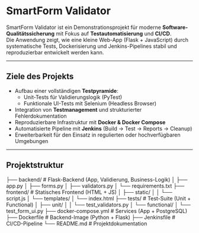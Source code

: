 # SmartForm Validator

SmartForm Validator ist ein Demonstrationsprojekt für moderne **Software-Qualitätssicherung** mit Fokus auf **Testautomatisierung** und **CI/CD**.  
Die Anwendung zeigt, wie eine kleine Web-App (Flask + JavaScript) durch systematische Tests, Dockerisierung und Jenkins-Pipelines stabil und reproduzierbar entwickelt werden kann.

---

## Ziele des Projekts

- Aufbau einer vollständigen **Testpyramide**:
  - Unit-Tests für Validierungslogik (PyTest)
  - Funktionale UI-Tests mit Selenium (Headless Browser)
- Integration von **Testmanagement** und strukturierter Fehlerdokumentation
- Reproduzierbare Infrastruktur mit **Docker & Docker Compose**
- Automatisierte Pipeline mit **Jenkins** (Build → Test → Reports → Cleanup)
- Erweiterbarkeit für den Einsatz in regulierten oder hochverfügbaren Umgebungen

---

## Projektstruktur

├── backend/ # Flask-Backend (App, Validierung, Business-Logik)
│ ├── app.py
│ ├── forms.py
│ ├── validators.py
│ └── requirements.txt
├── frontend/ # Statisches Frontend (HTML + JS)
│ ├── static/
│ │ └── script.js
│ └── templates/
│ └── index.html
├── tests/ # Test-Suite (Unit + Functional)
│ ├── unit/
│ │ └── test_validators.py
│ └── functional/
│ └── test_form_ui.py
├── docker-compose.yml # Services (App + PostgreSQL)
├── Dockerfile # Backend-Image (Python + Flask)
├── Jenkinsfile # CI/CD-Pipeline
└── README.md # Projektdokumentation
